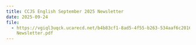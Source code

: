 ```yaml
---
title: CCJS English September 2025 Newsletter
date: 2025-09-24
file:
  - https://vgiql3uqck.ucarecd.net/b4b83cf1-8ad5-4f55-b263-534aaf6c2016/September
    Newsletter.pdf
---
```

